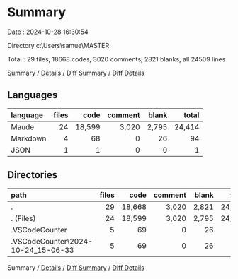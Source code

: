 # Summary

Date : 2024-10-28 16:30:54

Directory c:\\Users\\samue\\MASTER

Total : 29 files,  18668 codes, 3020 comments, 2821 blanks, all 24509 lines

Summary / [Details](details.md) / [Diff Summary](diff.md) / [Diff Details](diff-details.md)

## Languages
| language | files | code | comment | blank | total |
| :--- | ---: | ---: | ---: | ---: | ---: |
| Maude | 24 | 18,599 | 3,020 | 2,795 | 24,414 |
| Markdown | 4 | 68 | 0 | 26 | 94 |
| JSON | 1 | 1 | 0 | 0 | 1 |

## Directories
| path | files | code | comment | blank | total |
| :--- | ---: | ---: | ---: | ---: | ---: |
| . | 29 | 18,668 | 3,020 | 2,821 | 24,509 |
| . (Files) | 24 | 18,599 | 3,020 | 2,795 | 24,414 |
| .VSCodeCounter | 5 | 69 | 0 | 26 | 95 |
| .VSCodeCounter\\2024-10-24_15-06-33 | 5 | 69 | 0 | 26 | 95 |

Summary / [Details](details.md) / [Diff Summary](diff.md) / [Diff Details](diff-details.md)